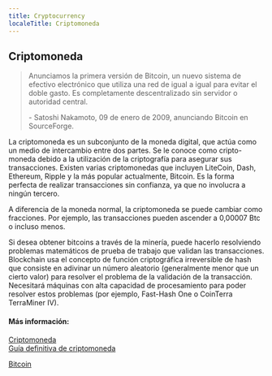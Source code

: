 ```yaml
---
title: Cryptocurrency
localeTitle: Criptomoneda
---
```

## Criptomoneda

> Anunciamos la primera versión de Bitcoin, un nuevo sistema de efectivo electrónico que utiliza una red de igual a igual para evitar el doble gasto. Es completamente descentralizado sin servidor o autoridad central.
> 
> \- Satoshi Nakamoto, 09 de enero de 2009, anunciando Bitcoin en SourceForge.

La criptomoneda es un subconjunto de la moneda digital, que actúa como un medio de intercambio entre dos partes. Se le conoce como cripto-moneda debido a la utilización de la criptografía para asegurar sus transacciones. Existen varias criptomonedas que incluyen LiteCoin, Dash, Ethereum, Ripple y la más popular actualmente, Bitcoin. Es la forma perfecta de realizar transacciones sin confianza, ya que no involucra a ningún tercero.

A diferencia de la moneda normal, la criptomoneda se puede cambiar como fracciones. Por ejemplo, las transacciones pueden ascender a 0,00007 Btc o incluso menos.

Si desea obtener bitcoins a través de la minería, puede hacerlo resolviendo problemas matemáticos de prueba de trabajo que validan las transacciones. Blockchain usa el concepto de función criptográfica irreversible de hash que consiste en adivinar un número aleatorio (generalmente menor que un cierto valor) para resolver el problema de la validación de la transacción. Necesitará máquinas con alta capacidad de procesamiento para poder resolver estos problemas (por ejemplo, Fast-Hash One o CoinTerra TerraMiner IV).

#### Más información:

[Criptomoneda](https://en.wikipedia.org/wiki/Cryptocurrency)  
[Guía definitiva de criptomoneda](https://blockgeeks.com/guides/what-is-cryptocurrency)

[Bitcoin](https://en.wikipedia.org/wiki/Bitcoin)
